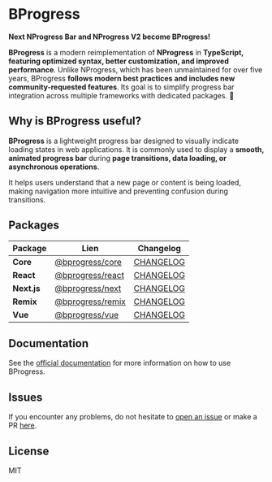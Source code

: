 # BProgress

**Next NProgress Bar and NProgress V2 become BProgress!**

**BProgress** is a modern reimplementation of **NProgress** in **TypeScript, featuring optimized syntax, better customization, and improved performance**. Unlike NProgress, which has been unmaintained for over five years, BProgress **follows modern best practices and includes new community-requested features**. Its goal is to simplify progress bar integration across multiple frameworks with dedicated packages. 🚀

## Why is BProgress useful?

**BProgress** is a lightweight progress bar designed to visually indicate loading states in web applications. It is commonly used to display a **smooth, animated progress bar** during **page transitions, data loading, or asynchronous operations**.

It helps users understand that a new page or content is being loaded, making navigation more intuitive and preventing confusion during transitions.

## Packages

| Package     | Lien                                                               | Changelog                                                                                 |
| ----------- | ------------------------------------------------------------------ | ----------------------------------------------------------------------------------------- |
| **Core**    | [@bprogress/core](https://www.npmjs.com/package/@bprogress/core)   | [CHANGELOG](https://github.com/Skyleen77/bprogress/tree/main/packages/core/CHANGELOG.md)  |
| **React**   | [@bprogress/react](https://www.npmjs.com/package/@bprogress/react) | [CHANGELOG](https://github.com/Skyleen77/bprogress/tree/main/packages/react/CHANGELOG.md) |
| **Next.js** | [@bprogress/next](https://www.npmjs.com/package/@bprogress/next)   | [CHANGELOG](https://github.com/Skyleen77/bprogress/tree/main/packages/next/CHANGELOG.md)  |
| **Remix**   | [@bprogress/remix](https://www.npmjs.com/package/@bprogress/remix) | [CHANGELOG](https://github.com/Skyleen77/bprogress/tree/main/packages/remix/CHANGELOG.md) |
| **Vue**     | [@bprogress/vue](https://www.npmjs.com/package/@bprogress/vue)     | [CHANGELOG](https://github.com/Skyleen77/bprogress/tree/main/packages/vue/CHANGELOG.md)   |

## Documentation

See the [official documentation](https://bprogress.vercel.app/docs) for more information on how to use BProgress.

## Issues

If you encounter any problems, do not hesitate to [open an issue](https://github.com/Skyleen77/bprogress/issues) or make a PR [here](https://github.com/Skyleen77/bprogress).

## License

MIT

